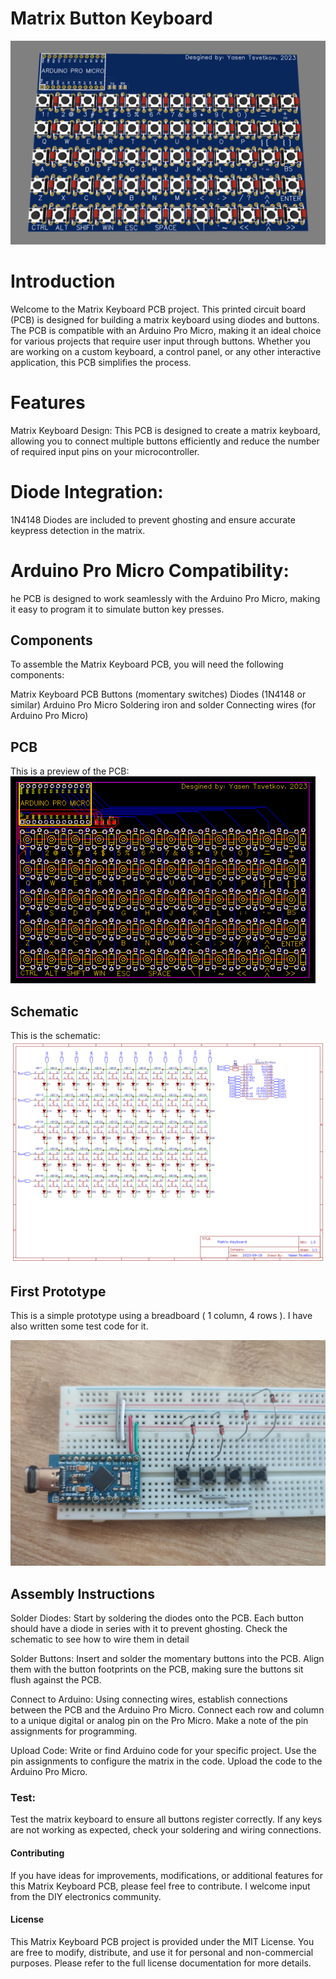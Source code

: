 # Matrix Button Keyboard
![Preview](https://github.com/yasenOfficial/MatrixButtonKeyboard/blob/main/images/keyboardmatrix.png)


# Introduction
Welcome to the Matrix Keyboard PCB project. This printed circuit board (PCB) is designed for building a matrix keyboard using diodes and buttons. The PCB is compatible with an Arduino Pro Micro, making it an ideal choice for various projects that require user input through buttons. Whether you are working on a custom keyboard, a control panel, or any other interactive application, this PCB simplifies the process.

# Features
Matrix Keyboard Design: This PCB is designed to create a matrix keyboard, allowing you to connect multiple buttons efficiently and reduce the number of required input pins on your microcontroller.

# Diode Integration: 
1N4148 Diodes are included to prevent ghosting and ensure accurate keypress detection in the matrix.

# Arduino Pro Micro Compatibility:
he PCB is designed to work seamlessly with the Arduino Pro Micro, making it easy to program it to simulate button key presses.

## Components
To assemble the Matrix Keyboard PCB, you will need the following components:

Matrix Keyboard PCB
Buttons (momentary switches)
Diodes (1N4148 or similar)
Arduino Pro Micro
Soldering iron and solder
Connecting wires (for Arduino Pro Micro)

## PCB
This is a preview of the PCB: </br>
![PCB](https://github.com/yasenOfficial/MatrixButtonKeyboard/blob/main/images/keyboardmatrixpcb.png)

## Schematic
This is the schematic:
![Schematic](https://github.com/yasenOfficial/MatrixButtonKeyboard/blob/main/images/keyboardmatrixschematic.png)


## First Prototype
This is a simple prototype using a breadboard ( 1 column, 4 rows ). I have also written some test code for it.

![Prortype](https://github.com/yasenOfficial/MatrixButtonKeyboard/blob/main/images/firstprototype.png)

## Assembly Instructions
Solder Diodes: Start by soldering the diodes onto the PCB. Each button should have a diode in series with it to prevent ghosting. Check the schematic to see how to wire them in detail

Solder Buttons: Insert and solder the momentary buttons into the PCB. Align them with the button footprints on the PCB, making sure the buttons sit flush against the PCB.

Connect to Arduino: Using connecting wires, establish connections between the PCB and the Arduino Pro Micro. Connect each row and column to a unique digital or analog pin on the Pro Micro. Make a note of the pin assignments for programming.

Upload Code: Write or find Arduino code for your specific project. Use the pin assignments to configure the matrix in the code. Upload the code to the Arduino Pro Micro.

### Test: 
Test the matrix keyboard to ensure all buttons register correctly. If any keys are not working as expected, check your soldering and wiring connections.

#### Contributing
If you have ideas for improvements, modifications, or additional features for this Matrix Keyboard PCB, please feel free to contribute. I welcome input from the DIY electronics community.

#### License
This Matrix Keyboard PCB project is provided under the MIT License. You are free to modify, distribute, and use it for personal and non-commercial purposes. Please refer to the full license documentation for more details.
